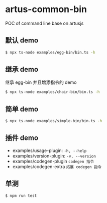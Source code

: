 # artus-common-bin

POC of command line base on artusjs


## 默认 demo

```bash
$ npx ts-node examples/egg-bin/bin.ts -h
```

## 继承 demo

继承 egg-bin 并且增添指令的 demo

```bash
$ npx ts-node examples/chair-bin/bin.ts -h
```

## 简单 demo

```bash
$ npx ts-node examples/simple-bin/bin.ts -h
```

## 插件 demo

- examples/usage-plugin: `-h, --help`
- examples/version-plugin: `-v, --version`
- examples/codegen-plugin `codegen 指令`
- examples/codegen-extra `拓展 codegen 指令`

## 单测

```
$ npm run test
```
